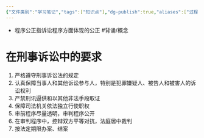 ```yaml
---
{"文件类别":"学习笔记","tags":["知识点"],"dg-publish":true,"aliases":["过程公正"],"permalink":"/学习笔记studyup/知识点cheese/程序公正/","dgPassFrontmatter":true,"noteIcon":"","created":"2024-09-12T12:14:48.324+08:00","updated":"2024-09-12T19:15:29.515+08:00"}
---
```


- 程序公正指诉讼程序方面体现的公正 #背诵/概念 
# 在刑事诉讼中的要求
1. 严格遵守刑事诉讼法的规定
2. 认真保障当事人和其他诉讼参与人，特别是犯罪嫌疑人、被告人和被害人的诉讼权利
3. 严禁刑讯逼供和以其他非法手段取证
4. 保障司法机关依法独立行使职权
5. 审前程序尽量透明，审判程序公开
6. 在审判程序中，控辩双方平等对抗，法庭居中裁判
7. 按法定期限办案、结案